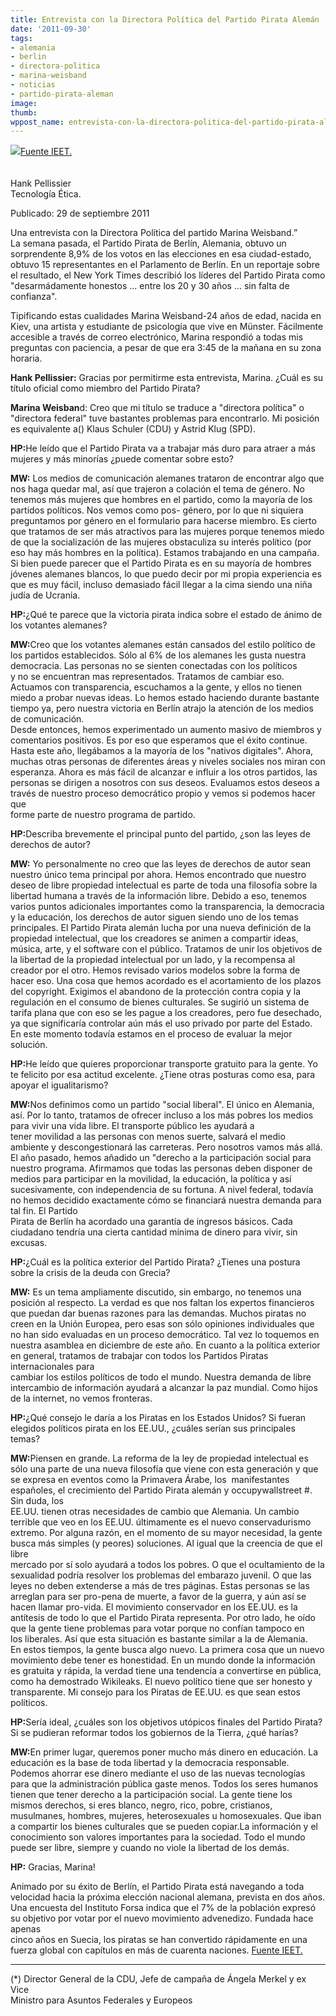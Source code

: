```yaml
---
title: Entrevista con la Directora Política del Partido Pirata Alemán
date: '2011-09-30'
tags:
- alemania
- berlin
- directora-politica
- marina-weisband
- noticias
- partido-pirata-aleman
image: 
thumb: 
wppost_name: entrevista-con-la-directora-politica-del-partido-pirata-aleman
---
```


<p>
<img src="https://lh3.googleusercontent.com/-FKWrWZEOetU/ToTkyWkx_oI/AAAAAAAAEVU/RRlMXelfIsA/h80/929hp1.png" /><a href="http://ieet.org/index.php/IEET/more/pellissier20110929" target="_blank">Fuente IEET.</a><br />
<b><br />
</b><br />
Hank Pellissier<br />
Tecnología Ética.</p>
<p>Publicado: 29 de septiembre 2011</p>
<p>Una entrevista con la Directora Política del partido Marina Weisband.”<br />
La semana pasada, el Partido Pirata de Berlín, Alemania, obtuvo un sorprendente 8,9% de los votos en las elecciones en esa ciudad-estado, obtuvo 15 representantes en el Parlamento de Berlín. En un reportaje sobre el resultado, el New York Times describió los líderes del Partido Pirata como "desarmádamente honestos ... entre los  20 y 30 años ... sin falta de confianza".</p>
<p>Tipificando estas cualidades Marina Weisband-24 años de edad, nacida en Kiev, una artista y estudiante de psicología que vive en Münster. Fácilmente accesible a través de correo electrónico, Marina respondió a todas mis preguntas con paciencia, a pesar de que era 3:45 de la mañana en su zona horaria.</p>
<p><b>Hank Pellissier:</b> Gracias por permitirme esta entrevista, Marina. ¿Cuál es su título oficial como miembro del Partido Pirata?</p>
<p><b>Marina Weisban</b>d: Creo que mi título se traduce a "directora política" o "directora federal" tuve bastantes problemas para encontrarlo. Mi posición es equivalente a() Klaus Schuler (CDU) y Astrid Klug (SPD).</p>
<p><b>HP:</b>He leído que el Partido Pirata va a trabajar más duro para atraer a más mujeres y más minorías  ¿puede comentar sobre esto?</p>
<p><b>MW:</b> Los medios de comunicación alemanes trataron de encontrar algo que nos haga quedar mal, así que trajeron a colación el tema de género. No tenemos más mujeres que hombres en el partido, como la mayoría de los partidos políticos. Nos vemos como pos- género, por lo que ni siquiera preguntamos por género en el formulario para hacerse miembro. Es cierto que tratamos de ser más atractivos para las mujeres porque tenemos miedo de que la socialización de las mujeres obstaculiza su interés político (por eso hay más hombres en la política). Estamos trabajando en una campaña. Si bien puede parecer que el Partido Pirata es en su mayoría de hombres jóvenes alemanes blancos, lo que puedo decir por mi propia experiencia es que es muy fácil, incluso demasiado fácil llegar a la cima siendo una niña judía de Ucrania.</p>
<p><b>HP:</b>¿Qué te parece que la victoria pirata indica sobre el estado de ánimo de los votantes alemanes?</p>
<p><b>MW:</b>Creo que los votantes alemanes están cansados ​​del estilo político de los partidos establecidos. Sólo al 6% de los alemanes les gusta nuestra democracia. Las personas no se sienten conectadas con los políticos<br />
y no se encuentran mas representados. Tratamos de cambiar eso. Actuamos con transparencia, escuchamos a la gente, y ellos no tienen miedo a probar nuevas ideas. Lo hemos estado haciendo durante bastante tiempo ya, pero nuestra victoria en Berlín atrajo la atención de los medios de comunicación.<br />
Desde entonces, hemos experimentado un aumento masivo de miembros y comentarios positivos. Es por eso que esperamos que el éxito continue. Hasta este año, llegábamos a la mayoría de los "nativos digitales". Ahora, muchas otras personas de diferentes áreas y niveles sociales nos miran con esperanza. Ahora es más fácil de alcanzar e influir a los otros partidos, las personas se dirigen a nosotros con sus deseos. Evaluamos estos deseos a través de nuestro proceso democrático propio y vemos si podemos hacer que<br />
forme parte de nuestro programa de partido.</p>
<p><b>HP:</b>Describa brevemente el principal punto del partido, ¿son las leyes de derechos de autor?</p>
<p><b>MW:</b> Yo personalmente no creo que las leyes de derechos de autor sean nuestro único tema principal por ahora. Hemos encontrado que nuestro deseo de libre propiedad intelectual es parte de toda una filosofía sobre la libertad humana a través de la información libre. Debido a eso, tenemos varios puntos adicionales importantes como la transparencia, la democracia y la educación, los derechos de autor siguen siendo uno de los temas principales. El Partido Pirata alemán lucha por una nueva definición de la propiedad intelectual, que los creadores se animen a compartir ideas, música, arte, y el software con el público. Tratamos de unir los objetivos de la libertad de la propiedad intelectual por un lado, y la recompensa al creador por el otro. Hemos revisado varios modelos sobre la forma de hacer eso. Una cosa que hemos acordado es el acortamiento de los plazos del copyright. Exigimos el abandono de la protección contra copia y la<br />
regulación en el consumo de bienes culturales. Se sugirió un sistema de tarifa plana que con eso se les pague a los creadores, pero fue desechado, ya que significaría controlar aún más el uso privado por parte del Estado.<br />
En este momento todavía estamos en el proceso de evaluar la mejor solución. </p>
<p><b>HP:</b>He leído que quieres proporcionar transporte gratuito para la gente. Yo te felicito por esa actitud excelente. ¿Tiene otras posturas como esa, para apoyar el igualitarismo?</p>
<p><b>MW:</b>Nos definimos como un partido "social liberal". El único en Alemania, así. Por lo tanto, tratamos de ofrecer incluso a los más pobres los medios para vivir una vida libre. El transporte público les ayudará a<br />
tener movilidad a las personas con menos suerte, salvará el medio ambiente y descongestionará las carreteras. Pero nosotros vamos más allá. El año pasado, hemos añadido un "derecho a la participación social para nuestro programa. Afirmamos que todas las personas deben disponer de medios para participar en la movilidad, la educación, la política y así sucesivamente, con independencia de su fortuna. A nivel federal, todavía no hemos decidido exactamente cómo se financiará nuestra demanda para tal fin. El Partido<br />
Pirata de Berlín ha acordado una garantía de ingresos básicos. Cada ciudadano tendría una cierta cantidad mínima de dinero para vivir, sin excusas.</p>
<p><b>HP:</b>¿Cuál es la política exterior del Partido Pirata? ¿Tienes una postura sobre la crisis de la deuda con Grecia?</p>
<p><b>MW:</b> Es un tema ampliamente discutido, sin embargo, no tenemos una posición al respecto. La verdad es que nos faltan los expertos financieros que puedan dar buenas razones para las demandas. Muchos piratas no creen en la Unión Europea, pero esas son sólo opiniones individuales que no han sido evaluadas en un proceso democrático. Tal vez lo toquemos en nuestra asamblea en diciembre de este año. En cuanto a la política exterior en general, tratamos de trabajar con todos los Partidos Piratas internacionales para<br />
cambiar los estilos políticos de todo el mundo. Nuestra demanda de libre intercambio de información ayudará a alcanzar la paz mundial. Como hijos de la internet, no vemos fronteras.</p>
<p><b>HP:</b>¿Qué consejo le daría a los Piratas en los Estados Unidos? Si fueran elegidos políticos pirata en los EE.UU., ¿cuáles serían sus principales temas?</p>
<p><b>MW:</b>Piensen en grande. La reforma de la ley de propiedad intelectual es sólo una parte de una nueva filosofía que viene con esta generación y que se expresa en eventos como la Primavera Árabe, los&nbsp; manifestantes españoles, el crecimiento del Partido Pirata alemán y occupywallstreet #. Sin duda, los<br />
EE.UU. tienen otras necesidades de cambio que Alemania. Un cambio terrible que veo en los EE.UU. últimamente es el nuevo conservadurismo extremo. Por alguna razón, en el momento de su mayor necesidad, la gente busca más simples (y peores) soluciones. Al igual que la creencia de que el libre<br />
mercado por sí solo ayudará a todos los pobres. O que el ocultamiento de la sexualidad podría resolver los problemas del embarazo juvenil. O que las leyes no deben extenderse a más de tres páginas. Estas personas se las arreglan para ser pro-pena de muerte, a favor de la guerra, y aún así se hacen llamar pro-vida. El movimiento conservador en los EE.UU. es la antítesis de todo lo que el Partido Pirata representa. Por otro lado, he oído que la gente tiene problemas para votar porque no confían tampoco en<br />
los liberales. Así que esta situación es bastante similar a la de Alemania.<br />
En estos tiempos, la gente busca algo nuevo. La primera cosa que un nuevo movimiento debe tener es honestidad. En un mundo donde la información es gratuita y rápida, la verdad tiene una tendencia a convertirse en pública, como ha demostrado Wikileaks. El nuevo político tiene que ser honesto y transparente. Mi consejo para los Piratas de EE.UU. es que sean estos políticos.</p>
<p><b>HP:</b>Sería ideal, ¿cuáles son los objetivos utópicos finales del Partido Pirata? Si se pudieran reformar todos los gobiernos de la Tierra, ¿qué harías?</p>
<p><b>MW:</b>En primer lugar, queremos poner mucho más dinero en educación. La educación es la base de toda libertad y la democracia responsable. Podemos ahorrar ese dinero mediante el uso de las nuevas tecnologías para que la administración pública gaste menos. Todos los seres humanos tienen que tener derecho a la participación social. La gente tiene los mismos derechos, si eres blanco, negro, rico, pobre, cristianos, musulmanes, hombres, mujeres, heterosexuales u homosexuales. Que iban a compartir los bienes culturales que se pueden copiar.La información y el conocimiento son valores importantes para la sociedad. Todo el mundo puede ser libre, siempre y cuando no viole la libertad de los demás.</p>
<p><b>HP:</b> Gracias, Marina!</p>
<p>Animado por su éxito de Berlín, el Partido Pirata está navegando a toda velocidad hacia la próxima elección nacional alemana, prevista en dos años. Una encuesta del Instituto Forsa indica que el 7% de la población expresó su objetivo por votar por el nuevo movimiento advenedizo. Fundada hace apenas<br />
cinco años en Suecia, los piratas se han convertido rápidamente en una fuerza global con capítulos en más de cuarenta naciones. <a href="http://ieet.org/index.php/IEET/more/pellissier20110929" target="_blank">Fuente IEET.</a><http: ieet.org="" ieet="" index.php="" more="" pellissier20110929=""><br />
</http:></p>
<hr />
<p>(*) Director General de la CDU, Jefe de campaña de Ángela Merkel y ex Vice<br />
Ministro para Asuntos Federales y Europeos</p>

